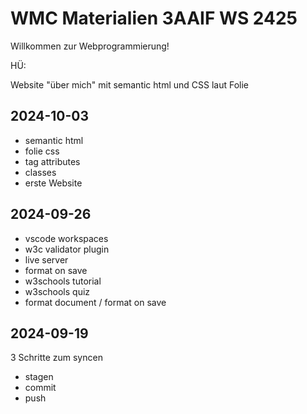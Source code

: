 # WMC Materialien 3AAIF WS 2425

Willkommen zur Webprogrammierung!

HÜ:

Website "über mich" mit semantic html und
CSS laut Folie

## 2024-10-03

- semantic html
- folie css
- tag attributes
- classes
- erste Website

## 2024-09-26

- vscode workspaces
- w3c validator plugin
- live server
- format on save
- w3schools tutorial
- w3schools quiz
- format document / format on save

## 2024-09-19

3 Schritte zum syncen

- stagen
- commit
- push
